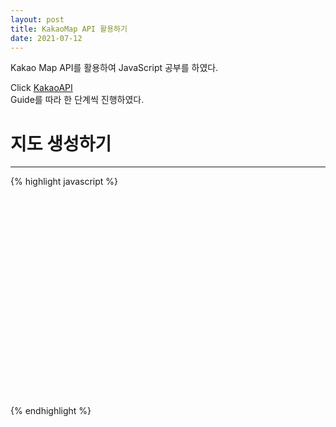 ```yaml
---
layout: post
title: KakaoMap API 활용하기
date: 2021-07-12
---
```

Kakao Map API를 활용하여 JavaScript 공부를 하였다.  

Click [KakaoAPI](https://apis.map.kakao.com/)  
Guide를 따라 한 단계씩 진행하였다.  

# 지도 생성하기  
<hr>
{% highlight javascript %}
<!doctype html>  
<head>
  <title>Kakao API 활용 </title>
</head>
<body>
  <div class="container">
    <div id="map" style="width:100%;height:350px;"></div>
  </div>
  
  <script type="text/javascript" src="//dapi.kakao.com/v2/maps/sdk.js?appkey=발급받은 APP KEY"></script>
  <script>
  var mapContainer = document.getElementById('map'),
      mapOption = {
          center: new kakao.maps.LatLng(33.450701, 126.570667),
          level: 3
      };

  var map = new kakao.maps.Map(container, options);
  </script>
</body>
</html>
{% endhighlight %}

